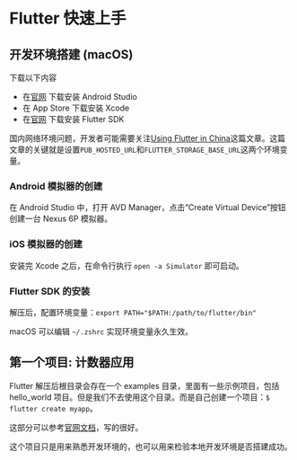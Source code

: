# Flutter 快速上手

## 开发环境搭建 (macOS)
下载以下内容
- 在[官网](https://developer.android.com/) 下载安装 Android Studio
- 在 App Store 下载安装 Xcode
- 在[官网](https://flutter.dev/docs/development/tools/sdk/releases) 下载安装 Flutter SDK

国内网络环境问题，开发者可能需要关注[Using Flutter in China](https://flutter.dev/community/china)这篇文章。这篇文章的关键就是设置`PUB_HOSTED_URL`和`FLUTTER_STORAGE_BASE_URL`这两个环境变量。

### Android 模拟器的创建
在 Android Studio 中，打开 AVD Manager，点击“Create Virtual Device”按钮创建一台 Nexus 6P 模拟器。

### iOS 模拟器的创建
安装完 Xcode 之后，在命令行执行 `open -a Simulator` 即可启动。

### Flutter SDK 的安装
解压后，配置环境变量：`export PATH="$PATH:/path/to/flutter/bin"`

macOS 可以编辑 `~/.zshrc` 实现环境变量永久生效。

## 第一个项目: 计数器应用
Flutter 解压后根目录会存在一个 examples 目录，里面有一些示例项目，包括 hello_world 项目。但是我们不去使用这个目录。而是自己创建一个项目：`$ flutter create myapp`。

这部分可以参考[官网文档](https://flutter.dev/docs/get-started/editor)，写的很好。

这个项目只是用来熟悉开发环境的，也可以用来检验本地开发环境是否搭建成功。
